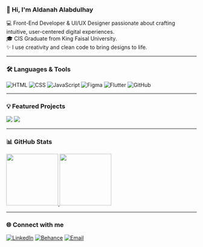 

### 👋 Hi, I'm Aldanah Alabdulhay

💻 Front-End Developer & UI/UX Designer passionate about crafting intuitive, user-centered digital experiences.  
🎓 CIS Graduate from King Faisal University.  
✨ I use creativity and clean code to bring designs to life.

---

### 🛠 Languages & Tools

![HTML](https://img.shields.io/badge/-HTML5-000?&logo=HTML5)
![CSS](https://img.shields.io/badge/-CSS3-000?&logo=CSS3&logoColor=1572B6)
![JavaScript](https://img.shields.io/badge/-JavaScript-000?&logo=JavaScript)
![Figma](https://img.shields.io/badge/-Figma-000?&logo=Figma)
![Flutter](https://img.shields.io/badge/-Flutter-000?&logo=Flutter)
![GitHub](https://img.shields.io/badge/-GitHub-000?&logo=GitHub)

---

### 💡 Featured Projects

[![](https://img.shields.io/badge/-🎨%20UI%20Design%20Showcase-000)](https://github.com/YourGitHubUsername/UI-Designs)
[![](https://img.shields.io/badge/-💻%20Front%20End%20Projects-000)](https://github.com/YourGitHubUsername/FrontEnd-Projects)


---

### 📊 GitHub Stats

<a href="#"><img height="137px" src="https://github-readme-stats.vercel.app/api?username=YourGitHubUsername&hide_title=true&hide_border=true&show_icons=true&include_all_commits=true&count_private=true&line_height=21&text_color=000&icon_color=000&bg_color=0,52fa5a,4dfcff,c64dff&theme=graywhite" />
<img height="137px" src="https://github-readme-stats.vercel.app/api/top-langs/?username=YourGitHubUsername&hide=html&hide_title=true&hide_border=true&layout=compact&langs_count=6&text_color=000&icon_color=fff&bg_color=0,ea6161,ffc64d,fffc4d,52fa5a&theme=graywhite" /></a>

---

### 🌐 Connect with me
[![LinkedIn](https://img.shields.io/badge/-LinkedIn-000?&logo=LinkedIn&logoColor=0A66C2)](https://www.linkedin.com/)
[![Behance](https://img.shields.io/badge/-Behance-000?&logo=Behance&logoColor=0057FF)](https://www.behance.net/)
[![Email](https://img.shields.io/badge/-Email-000?&logo=gmail)](mailto:youremail@example.com)
